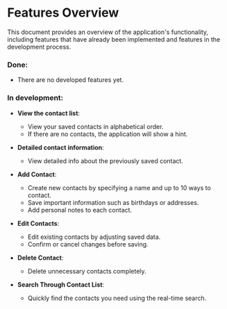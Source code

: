 # Features Overview

This document provides an overview of the application's functionality, including features that have already been implemented and features in the development process.

### Done:

- There are no developed features yet.

### In development:

- **View the contact list**:
    - View your saved contacts in alphabetical order.
    - If there are no contacts, the application will show a hint.

- **Detailed contact information**:
    - View detailed info about the previously saved contact.

- **Add Contact**:
    - Create new contacts by specifying a name and up to 10 ways to contact.
    - Save important information such as birthdays or addresses.
    - Add personal notes to each contact.

- **Edit Contacts**:
    - Edit existing contacts by adjusting saved data. 
    - Confirm or cancel changes before saving.

- **Delete Contact**:
    - Delete unnecessary contacts completely.

- **Search Through Contact List**:
    - Quickly find the contacts you need using the real-time search.
